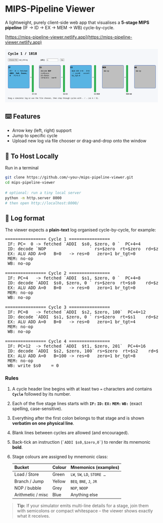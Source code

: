 # MIPS-Pipeline Viewer

A lightweight, purely client-side web app that visualises a **5-stage MIPS pipeline** (IF → ID → EX → MEM → WB) cycle-by-cycle.


[https://mips-pipeline-viewer.netlify.app](https://mips-pipeline-viewer.netlify.app)

![screenshot.png](screenshot.png)

## ⌨️ Features

- Arrow key (left, right) support
- Jump to specific cycle
- Upload new log via file chooser or drag-and-drop onto the window

## 🚀 To Host Locally

Run in a terminal
```bash
git clone https://github.com/<you>/mips-pipeline-viewer.git
cd mips-pipeline-viewer

# optional: run a tiny local server
python -m http.server 8000
# then open http://localhost:8000/

```

## 📝 Log format

The viewer expects a **plain-text** log organised cycle-by-cycle, for example:

<pre>
================ Cycle 1 ================
 IF: PC=  0 -> fetched `ADDI  $s0, $zero, 0 `  PC+4=4
 ID: decode `NOP                 ` rs=$zero  rt=$zero  rd=$zero  imm=0   
 EX: ALU ADD A=0   B=0   -> res=0   zero=1 br_tgt=0
 MEM: no-op
 WB: no-op

================ Cycle 2 ================
 IF: PC=4   -> fetched `ADDI  $s1, $zero, 0 `  PC+4=8
 ID: decode `ADDI  $s0, $zero, 0 ` rs=$zero  rt=$s0    rd=$zero  imm=0   
 EX: ALU ADD A=0   B=0   -> res=0   zero=1 br_tgt=0
 MEM: no-op
 WB: no-op

================ Cycle 3 ================
 IF: PC=8   -> fetched `ADDI  $s2, $zero, 100`  PC+4=12
 ID: decode `ADDI  $s1, $zero, 0 ` rs=$zero  rt=$s1    rd=$zero  imm=0   
 EX: ALU ADD A=0   B=0   -> res=0   zero=1 br_tgt=4
 MEM: no-op
 WB: no-op

================ Cycle 4 ================
 IF: PC=12  -> fetched `ADDI  $t1, $zero, 201`  PC+4=16
 ID: decode `ADDI  $s2, $zero, 100` rs=$zero  rt=$s2    rd=$zero  imm=100 
 EX: ALU ADD A=0   B=100 -> res=0   zero=1 br_tgt=8
 MEM: no-op
 WB: write $s0    = 0
</pre>

### Rules

1. A cycle header line begins with at least two `=` characters and contains **`Cycle`** followed by its number.  
2. Each of the five stage lines starts with **`IF:` `ID:` `EX:` `MEM:` `WB:`** (exact spelling, case-sensitive).  
3. Everything after the first colon belongs to that stage and is shown **verbatim on one physical line**.  
4. Blank lines between cycles are allowed (and encouraged).  
5. Back-tick an instruction (`` `ADDI $s0,$zero,0` ``) to render its mnemonic **bold**.  
6. Stage colours are assigned by mnemonic class:

   | Bucket            | Colour | Mnemonics (examples)          |
   |-------------------|--------|-------------------------------|
   | Load / Store      | Green  | `LW`, `SW`, `LD`, `STORE …`   |
   | Branch / Jump     | Yellow | `BEQ`, `BNE`, `J`, `JR`       |
   | NOP / bubble      | Grey   | `NOP`, `NOOP`                 |
   | Arithmetic / misc | Blue   | Anything else                 |

> **Tip:** If your simulator emits multi-line details for a stage, join them with semicolons or compact whitespace – the viewer shows exactly what it receives.


